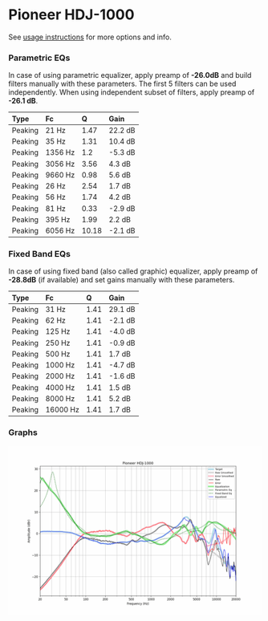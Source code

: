# Pioneer HDJ-1000
See [usage instructions](https://github.com/jaakkopasanen/AutoEq#usage) for more options and info.

### Parametric EQs
In case of using parametric equalizer, apply preamp of **-26.0dB** and build filters manually
with these parameters. The first 5 filters can be used independently.
When using independent subset of filters, apply preamp of **-26.1 dB**.

| Type    | Fc      |     Q | Gain    |
|:--------|:--------|:------|:--------|
| Peaking | 21 Hz   |  1.47 | 22.2 dB |
| Peaking | 35 Hz   |  1.31 | 10.4 dB |
| Peaking | 1356 Hz |  1.2  | -5.3 dB |
| Peaking | 3056 Hz |  3.56 | 4.3 dB  |
| Peaking | 9660 Hz |  0.98 | 5.6 dB  |
| Peaking | 26 Hz   |  2.54 | 1.7 dB  |
| Peaking | 56 Hz   |  1.74 | 4.2 dB  |
| Peaking | 81 Hz   |  0.33 | -2.9 dB |
| Peaking | 395 Hz  |  1.99 | 2.2 dB  |
| Peaking | 6056 Hz | 10.18 | -2.1 dB |

### Fixed Band EQs
In case of using fixed band (also called graphic) equalizer, apply preamp of **-28.8dB**
(if available) and set gains manually with these parameters.

| Type    | Fc       |    Q | Gain    |
|:--------|:---------|:-----|:--------|
| Peaking | 31 Hz    | 1.41 | 29.1 dB |
| Peaking | 62 Hz    | 1.41 | -2.1 dB |
| Peaking | 125 Hz   | 1.41 | -4.0 dB |
| Peaking | 250 Hz   | 1.41 | -0.9 dB |
| Peaking | 500 Hz   | 1.41 | 1.7 dB  |
| Peaking | 1000 Hz  | 1.41 | -4.7 dB |
| Peaking | 2000 Hz  | 1.41 | -1.6 dB |
| Peaking | 4000 Hz  | 1.41 | 1.5 dB  |
| Peaking | 8000 Hz  | 1.41 | 5.2 dB  |
| Peaking | 16000 Hz | 1.41 | 1.7 dB  |

### Graphs
![](./Pioneer%20HDJ-1000.png)